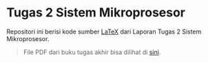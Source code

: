 # Tugas 2 Sistem Mikroprosesor

Repositori ini berisi kode sumber [LaTeX](https://www.latex-project.org/) dari Laporan Tugas 2 Sistem Mikroprosesor.

> File PDF dari buku tugas akhir bisa dilihat di [sini](https://lordronz.github.io/tugas-2-sismik/main.pdf).
